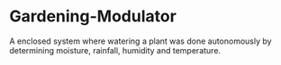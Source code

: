 # Gardening-Modulator
A enclosed system where watering a plant was done autonomously by determining moisture, rainfall, humidity and temperature.
